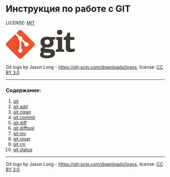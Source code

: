 # Инструкция по работе с GIT

LICENSE: [MIT](./license.md)


![gitlogo](./assets/gitlogo.png)

Git logo by Jason Long - https://git-scm.com/downloads/logos, 
license: [CC BY 3.0](https://creativecommons.org/license/by/3.0/)


---

### Содержание:
1. [git](./git.md)
2. [git add](./add.md)
3. [git clean](./clean.md)
4. [git commit](./commit.md)
5. [git diff](./diff.md)
6. [git difftool](./difftool.md)
7. [git mv](./mv.md)
8. [git reset](./reset.md)
9. [git rm](./rm.md)
10. [git status](./status.md)

---

Git logo by Jason Long - https://git-scm.com/downloads/logos, 
license: [CC BY 3.0](https://creativecommons.org/licenses/by/3.0/).
